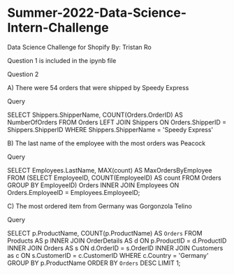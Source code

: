 # Summer-2022-Data-Science-Intern-Challenge
Data Science Challenge for Shopify
By: Tristan Ro

Question 1 
is included in the ipynb file

Question 2

A) There were 54 orders that were shipped by Speedy Express

Query

SELECT Shippers.ShipperName, COUNT(Orders.OrderID) AS NumberOfOrders FROM Orders
LEFT JOIN Shippers ON Orders.ShipperID = Shippers.ShipperID
WHERE Shippers.ShipperName = 'Speedy Express'

B) The last name of the employee with the most orders was Peacock

Query

SELECT Employees.LastName, MAX(count) AS MaxOrdersByEmployee
FROM (SELECT EmployeeID, COUNT(EmployeeID) AS count FROM Orders GROUP BY EmployeeID)
Orders INNER JOIN Employees ON Orders.EmployeeID = Employees.EmployeeID;

C) The most ordered item from Germany was Gorgonzola Telino

Query 

SELECT p.ProductName, COUNT(p.ProductName) AS `Orders` 
FROM Products AS p 
   INNER JOIN OrderDetails AS d ON p.ProductID = d.ProductID
   INNER JOIN Orders AS s ON d.OrderID = s.OrderID
   INNER JOIN Customers as c ON s.CustomerID = c.CustomerID
WHERE c.Country = 'Germany'
GROUP BY p.ProductName
ORDER BY `Orders` DESC
LIMIT 1;






